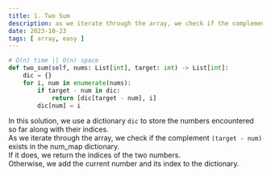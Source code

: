 ```yaml
---
title: 1. Two Sum
description: as we iterate through the array, we check if the complement (target - num) in map
date: 2023-10-23
tags: [ array, easy ] 
---
```


```python
# O(n) time || O(n) space
def two_sum(self, nums: List[int], target: int) -> List[int]:
    dic = {}
    for i, num in enumerate(nums):
        if target - num in dic:
            return [dic[target - num], i]
        dic[num] = i
```

In this solution, we use a dictionary `dic` to store the numbers encountered so far along with their indices. \
As we iterate through the array, we check if the complement `(target - num)` exists in the num_map dictionary. \
If it does, we return the indices of the two numbers. \
Otherwise, we add the current number and its index to the dictionary.
